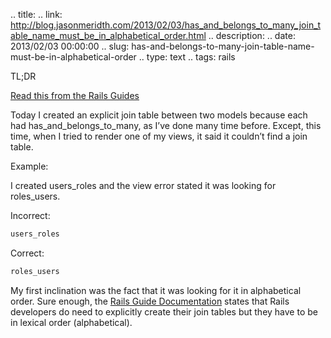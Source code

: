 .. title: 
.. link: http://blog.jasonmeridth.com/2013/02/03/has_and_belongs_to_many_join_table_name_must_be_in_alphabetical_order.html
.. description: 
.. date: 2013/02/03 00:00:00
.. slug: has-and-belongs-to-many-join-table-name-must-be-in-alphabetical-order 
.. type: text
.. tags: rails 

TL;DR 

[Read this from the Rails Guides][1]

Today I created an explicit join table between two models because each had has_and_belongs_to_many, as I’ve done many time before. Except, this time, when I tried to render one of my views, it said it couldn’t find a join table.

Example:

I created users_roles and the view error stated it was looking for roles_users.

Incorrect:

```bash
users_roles
```

Correct:

```bash
roles_users
```

My first inclination was the fact that it was looking for it in alphabetical order. Sure enough, the [Rails Guide Documentation][1] states that Rails developers do need to explicitly create their join tables but they have to be in lexical order (alphabetical).

   [1]: http://guides.rubyonrails.org/association_basics.html#creating-join-tables-for-has_and_belongs_to_many-associations
  

